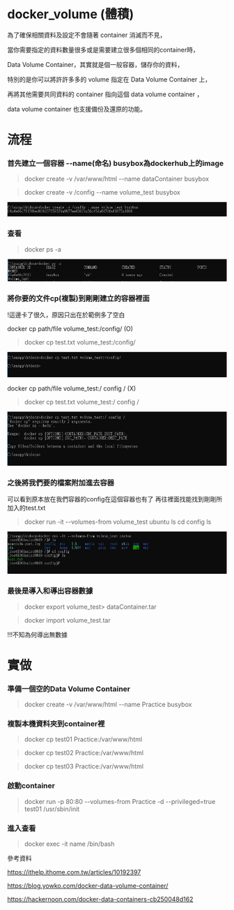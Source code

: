 # docker_volume (體積)
為了確保相關資料及設定不會隨著 container 消滅而不見，

當你需要指定的資料數量很多或是需要建立很多個相同的container時，

Data Volume Container，其實就是個一般容器，儲存你的資料，

特別的是你可以將許許多多的 volume 指定在 Data Volume Container 上，

再將其他需要共同資料的 container 指向這個 data volume container ，

data volume container 也支援備份及還原的功能。

# 流程

### 首先建立一個容器 --name(命名)  busybox為dockerhub上的image

>docker create -v /var/www/html --name dataContainer busybox

>docker create -v /config --name volume_test busybox

![](https://github.com/a121514191/docker_volume/blob/master/create_volume.PNG)

### 查看

>docker ps -a 

![](https://github.com/a121514191/docker_volume/blob/master/ps_create_volume.PNG)

### 將你要的文件cp(複製)到剛剛建立的容器裡面

!這邊卡了很久，原因只出在於範例多了空白

docker cp path/file volume_test:/config/ (O)
>docker cp test.txt volume_test:/config/ 

![](https://github.com/a121514191/docker_volume/blob/master/O.PNG)

docker cp path/file volume_test:/ config / (X)
>docker cp test.txt volume_test:/ config / 

![](https://github.com/a121514191/docker_volume/blob/master/X.PNG)



### 之後將我們要的檔案附加進去容器

可以看到原本放在我們容器的config在這個容器也有了
再往裡面找能找到剛剛所加入的test.txt

>docker run -it --volumes-from volume_test ubuntu 
>ls
>cd config
>ls

![](https://github.com/a121514191/docker_volume/blob/master/volume-from.PNG)

### 最後是導入和導出容器數據

>docker export  volume_test> dataContainer.tar

>docker import  volume_test.tar

!!!不知為何導出無數據

# 實做

### 準備一個空的Data Volume Container

>docker create -v /var/www/html --name Practice busybox

### 複製本機資料夾到container裡

>docker cp test01 Practice:/var/www/html

>docker cp test02 Practice:/var/www/html

>docker cp test03 Practice:/var/www/html

### 啟動container 

>docker run -p 80:80 --volumes-from Practice -d --privileged=true test01 /usr/sbin/init

### 進入查看

>docker exec -it name /bin/bash

參考資料

https://ithelp.ithome.com.tw/articles/10192397

https://blog.yowko.com/docker-data-volume-container/

https://hackernoon.com/docker-data-containers-cb250048d162




